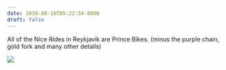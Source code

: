 ```yaml
---
date: 2018-08-16T05:22:54-0600
draft: false
---
```


All of the Nice Rides in Reykjavík are Prince Bikes. (minus the purple chain, gold fork and many other details)

![](/images/2018/ac2258b758.jpg)

